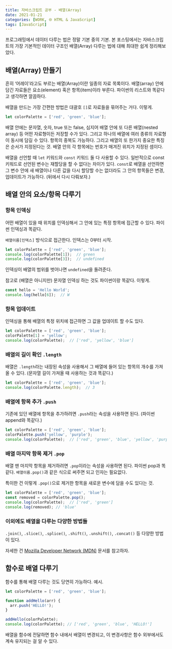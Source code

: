 ```yaml
---
title: 자바스크립트 공부 - 배열(Array)
date: 2021-01-21
categories: [WORK, 🌐 HTML & JavaScript]
tags: [JavaScript]
---
```


프로그래밍에서 데이터 다루는 법은 정말 기본 중의 기본. 본 포스팅에서는 자바스크립트의 가장 기본적인 데이터 구조인 배열(Array) 다루는 법에 대해 최대한 쉽게 정리해보았다.

## 배열(Array) 만들기

흔히 ‘어레이’라고도 부르는 배열(Array)이란 일종의 자료 목록이다. 배열(array) 안에 담긴 자료들은 요소(element) 혹은 항목(item)이라 부른다. 파이썬의 리스트와 똑같다고 생각하면 깔끔하다.

배열을 만드는 가장 간편한 방법은 대괄호 `[]`로 자료들을 묶어주는 거다. 이렇게.

```javascript
let colorPalette = ['red', 'green', 'blue'];
```

배열 안에는 문자열, 숫자, true 또는 false, 심지어 배열 안에 또 다른 배열(nested array) 등 어떤 자료형이든 저장할 수가 있다. 그리고 하나의 배열에 여러 종류의 자료형이 동시에 담길 수 있다. 항목의 중복도 가능하다. 그리고 배열의 또 한가지 중요한 특징은 순서가 지정된다는 것. 배열 안의 각 항목에는 번호가 매겨진 위치가 지정된 셈이다.

배열을 선언할 때 `let` 키워드와 `const` 키워드 둘 다 사용할 수 있다. 일반적으로 const 키워드로 선언된 변수는 재할당을 할 수 없다는 차이가 있다. `const`로 배열을 선언하면 그 변수 안에 새 배열이나 다른 값을 다시 할당할 수는 없더라도 그 안의 항목들은 변경, 업데이트가 가능하다. (뒤에서 다시 다뤄보자.)

## 배열 안의 요소/항목 다루기

### 항목 인덱싱

어떤 배열이 있을 때 위치를 인덱싱해서 그 안에 있는 특정 항목에 접근할 수 있다. 파이썬 인덱싱과 똑같다.

`배열이름[인덱스]` 방식으로 접근한다. 인덱스는 0부터 시작.

```javascript
let colorPalette = ['red', 'green', 'blue'];
console.log(colorPalette[1]);  // green
console.log(colorPalette[3]);  // undefined
```

인덱싱이 배열의 범위를 벗어나면 `undefined`을 돌려준다.

참고로 (배열은 아니지만) 문자열 인덱싱 하는 것도 파이썬이랑 똑같다. 이렇게.

```javascript
const hello = 'Hello World';
console.log(hello[6]);  // W
```

### 항목 업데이트

인덱싱을 통해 배열의 특정 위치에 접근하면 그 값을 업데이트 할 수도 있다.

```javascript
let colorPalette = ['red', 'green', 'blue'];
colorPalette[1] = 'yellow';
console.log(colorPalette);  // ['red', 'yellow', 'blue']
```

### 배열의 길이 확인 `.length`

배열은 `.length`라는 내장된 속성을 사용해서 그 배열에 들어 있는 항목의 개수를 가져올 수 있다. (문자열 길이 가져올 때 사용하는 것과 똑같다.)

```javascript
let colorPalette = ['red', 'green', 'blue'];
console.log(colorPalette.length);  // 3
```

### 배열에 항목 추가 `.push`

기존에 있던 배열에 항목을 추가하려면 `.push`라는 속성을 사용하면 된다. (파이썬 append와 똑같다.)

```javascript
let colorPalette = ['red', 'green', 'blue'];
colorPalette.push('yellow', 'purple');
console.log(colorPalette);  // ['red', 'green', 'blue', 'yellow', 'purple']
```

### 배열 마지막 항목 제거 `.pop`

배열 맨 마지막 항목을 제거하려면 `.pop`이라는 속성을 사용하면 된다. 파이썬 pop과 똑같다. `배열이름.pop()`과 같은 식으로 써주면 되고 인자는 필요없다.

특이한 건 이렇게 `.pop()`으로 제거한 항목을 새로운 변수에 담을 수도 있다는 것.

```javascript
let colorPalette = ['red', 'green', 'blue'];
const removed = colorPalette.pop();
console.log(colorPalette);  // ['red', 'green']
console.log(removed); // 'blue'
```

### 이외에도 배열을 다루는 다양한 방법들

`.join()`, `.slice()`, `.splice()`, `.shift()`, `.unshift()`, `.concat()` 등 다양한 방법이 있다.

자세한 건 [Mozilla Developer Network (MDN)](https://developer.mozilla.org/ko/docs/Web/JavaScript/Reference/Global_Objects/Array) 문서를 참고하자.

## 함수로 배열 다루기

함수를 통해 배열 다루는 것도 당연히 가능하다. 예시.

```javascript
let colorPalette = ['red', 'green', 'blue'];

function addHello(arr) {
  arr.push('HELLO!');
}

addHello(colorPalette);
console.log(colorPalette); // ['red', 'green', 'blue', 'HELLO!']
```

배열을 함수에 전달하면 함수 내에서 배열이 변경되고, 이 변경사항은 함수 외부에서도 계속 유지되는 걸 알 수 있다.